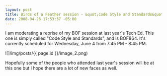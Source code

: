 ```yaml
---
layout: post
title: Birds of a Feather session - &quot;Code Style and Standards&quot;
date: 2008-04-26 17:53:37 -05:00
---
```


I am moderating a reprise of my BOF session at last year's Tech·Ed. This one is simply called "Code Style and Standards", and is BOF864. It's currently scheduled for Wednesday, June 4 from 7:45 PM - 8:45 PM.

![]/img/posts/{{ page.id }}/image_2.png) 

Hopefully some of the people who attended last year's session will be at this one but I hope there are a lot of new faces as well.
